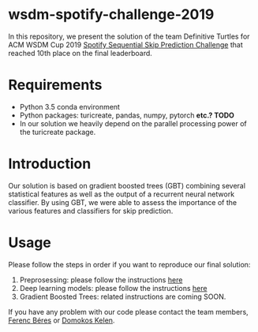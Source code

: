 # wsdm-spotify-challenge-2019

In this repository, we present the solution of the team Definitive Turtles for ACM WSDM Cup 2019 [Spotify Sequential Skip Prediction Challenge](https://www.crowdai.org/challenges/spotify-sequential-skip-prediction-challenge) that reached 10th place on the final leaderboard.

# Requirements

- Python 3.5 conda environment
- Python packages: turicreate, pandas, numpy, pytorch **etc.? TODO**
- In our solution we heavily depend on the parallel processing power of the turicreate package.

# Introduction

Our solution is based on gradient boosted trees (GBT) combining several statistical features as well as the output of a recurrent neural network classifier. By using GBT, we were able to assess the importance of the various features and classifiers for skip prediction.

# Usage

Please follow the steps in order if you want to reproduce our final solution:

1. Preprosessing: please follow the instructions [here](preprocess/)
2. Deep learning models:  please follow the instructions [here](methods/)
3. Gradient Boosted Trees: related instructions are coming SOON.

If you have any problem with our code please contact the team members, [Ferenc Béres](mailto:beres@sztaki.hu) or [Domokos Kelen](https://github.com/proto-n).

